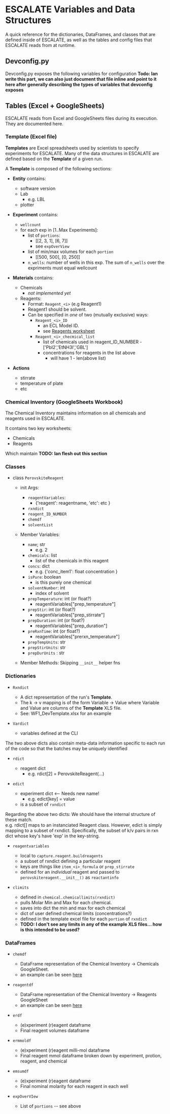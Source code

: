 # ESCALATE Variables and Data Structures

A quick reference for the dictionaries, DataFrames, and classes that are defined inside of ESCALATE, as well
as the tables and config files that ESCALATE reads from at runtime.

## Devconfig.py

Devconfig.py exposes the following variables for configuration **Todo: Ian write this part, we can also just document
that file inline and point to it here after generally describing the types of variables that devconfig exposes**

## Tables (Excel + GoogleSheets)

ESCALATE reads from Excel and GoogleSheets files during its execution. They are documented here.

### Template (Excel file)
**Templates** are Excel spreadsheets used by scientists to specify experiments for ESCALATE. 
Many of the data structures in ESCALATE are defined based on the **Template** of a given run. 

A **Template** is composed of the following sections:

- **Entity** contains:
    - software version
    - Lab 
        - e.g. LBL
    - plotter

- **Experiment** contains:
    - `wellcount`
    - for each exp in [1..Max Experiments]: 
        - list of `portions`:
            - [[2, 3, 1], [6, 7]]
            - see `expOverView`
        - list of min/max volumes for each `portion`
            - [[500, 500], [0, 250]]
        - `n_wells`: number of wells in this exp. 
          The sum of `n_wells` over the expriments must equal wellcount

- **Materials** contains: 
    - Chemicals
        - *not implemented yet*
    - Reagents:
        - Format: `Reagent_<i>` (e.g Reagent1)
        - Reagent1 should be solvent. 
        - Can be specified in *one* of two (mutually exclusive) ways:
            - `Reagent_<i>_ID`
                - an ECL Model ID. 
                - see [Reagents worksheet](https://docs.google.com/spreadsheets/d/1JgRKUH_ie87KAXsC-fRYEw_5SepjOgVt7njjQBETxEg/edit#gid=1755798808)
             - `Reagent_<i>_checmical_list`
                 - list of chemicals used in reagent_ID_NUMBER
                        - ['PbI2','EtNH3I','GBL']
                - concentrations for reagents in the list above
                    - will have 1 - len(above list)
- **Actions**
    - stirrate
    - temperature of plate
    - etc

### Chemical Inventory (GoogleSheets Workbook)

The Chemical Inventory maintains information on all chemicals and reagents used in ESCALATE. 

It contains two key worksheets: 
- Chemicals
- Reagents
    
Which maintain **TODO: Ian flesh out this section**


    
### Classes

- class `PerovskiteReagent`
    - init Args:
        - `reagentVariables`:
            - {'reagent': reagentname,
               'etc': etc
               }
        - `rxndict`
        - `reagent_ID_NUMBER`
        - `chemdf`
        - `solventList`
    - Member Variables:
        - `name`; str 
            - e.g. 2
        - `chemicals`: list
            - list of the chemicals in this reagent
        - `concs`: dict
            - e.g. {'conc_item1': float concentration }
        - `isPure`: boolean
            - is this purely one chemical
        - `solventNumber`: int
            - index of solvent
        - `prepTemperature`: int (or float?)
            - reagentVariables["prep_temperature"]
        - `prepStir`: int (or float?)
            - reagentVariables["prep_stirrate"]
        - `prepDuration`: int (or float?)
            - reagentVariables["prep_duration"]
        - `preRxnTime`: int (or float?)
            - reagentVariables["prerxn_temperature"]
        - `prepTempUnits`: str
        - `prepStirUnits`: str
        - `prepDurUnits` : str        
    
    - Member Methods:
        Skipping `__init__` helper fns


### Dictionaries

- `Rxndict`
    - A dict representation of the run's **Template**.
    - The k -> v mapping is of the form Variable -> Value where Variable and Value are columns of the 
    **Template** XLS file.   
    - See: WF1_DevTemplate.xlsx for an example


- `Vardict`
    - variables defined at the CLI

The two above dicts also contain meta-data information specific to each run of the code so that the batches 
may be uniquely identified
   
- `rdict`
    - reagent dict
        - e.g. rdict[2] = PerovskiteReagent(...)
        
- `edict`
    - experiment dict <-- Needs new name! 
        - e.g. edict[key] = value 
    - is a subset of `rxndict`
        
Regarding the above two dicts: We should have the internal structure of these match.  
e.g. rdict[] maps to an instanciated Reagent class. However, edict is simply mapping to a subset of rxndict. 
Specifically, the subset of k/v pairs in rxn dict whose key's have 'exp' in the key-string.

- `reagentvariables`
    - local to `capture.reagent.buildreagents`
    - a subset of rxndict defining a particular reagent
    - keys are things like `item_<i>_formula` or `prep_stirrate`
    - defined for an *individual* reagent and passed to `perovskitereagent.__init__()` as `reactantinfo`
    

- `climits`
    - defined in `chemical.chemicallimits(rxndict)`
    - pulls Molar Min and Max for each chemical.
    - saves into dict the min and max for each chemical
    - dict of user defined chemical limits (concentrations?)
    - defined in the template excel file for each `portion` of `rxndict`
    - **TODO: I don't see any limits in any of the example XLS files... how is this intended to be used?**

### DataFrames

- `chemdf`
    - DataFrame representation of the Chemical Inventory -> Chemicals GoogleSheet.
    - an example can be seen [here](https://docs.google.com/spreadsheets/d/1JgRKUH_ie87KAXsC-fRYEw_5SepjOgVt7njjQBETxEg/edit#gid=73496131)
    
- `reagentdf`
    - DataFrame representation of the Chemical Inventory -> Reagents GoogleSheet
    - an example can be seen [here](https://docs.google.com/spreadsheets/d/1JgRKUH_ie87KAXsC-fRYEw_5SepjOgVt7njjQBETxEg/edit#gid=203471557)
    
- `erdf`
   - (e)xperiment (r)eagent dataframe
   - Final reagent volumes dataframe
    
- `ermmoldf`
   - (e)xperiment (r)eagent milli-mol dataframe
   - Final reagent mmol dataframe broken down by experiment, protion, reagent, and chemical
    
- `emsumdf`
   - (e)xperiment (r)eagent dataframe
   - Final nominal molarity for each reagent in each well
    
- `expOverVIew`
    - List of `portions` -- see above
